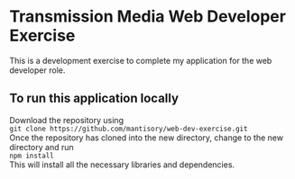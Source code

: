 # Transmission Media Web Developer Exercise
This is a development exercise to complete my application for the web developer role.
## To run this application locally
Download the repository using \
`git clone https://github.com/mantisory/web-dev-exercise.git` \
Once the repository has cloned into the new directory, change to the new directory and run \
`npm install` \
This will install all the necessary libraries and dependencies.
